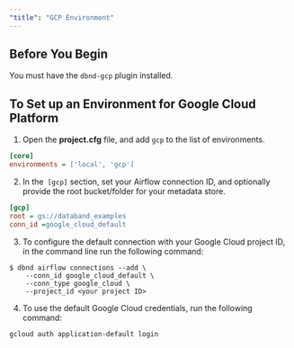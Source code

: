 ```yaml
---
"title": "GCP Environment"
---
```

## Before You Begin
You must have the `dbnd-gcp` plugin installed.

## To Set up an Environment for Google Cloud Platform
1. Open the **project.cfg** file, and add `gcp` to the list of environments.
```ini
[core]
environments = ['local', 'gcp']
```

2. In the` [gcp]` section, set your Airflow connection ID, and optionally provide the root bucket/folder for your metadata store.
```ini
[gcp]
root = gs://databand_examples
conn_id =google_cloud_default
```

3. To configure the default connection with your Google Cloud project ID, in the command line run the following command:
```shell
$ dbnd airflow connections --add \
    --conn_id google_cloud_default \
    --conn_type google_cloud \
    --project_id <your project ID>
```

4. To use the default Google Cloud credentials, run the following command:
```shell
gcloud auth application-default login
```
